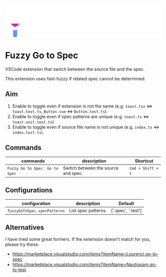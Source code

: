 ![logo](./assets/header.png)

# Fuzzy Go to Spec

VSCode extension that switch between the source file and the spec.

This extension uses fast-fuzzy if related spec cannot be determined.

## Aim

1. Enable to toggle even if extension is not the same (e.g. `toast.tsx` <=> `toast.test.ts`, `Button.vue` <=> `Button.test.ts`)
2. Enable to toggle even if spec patterns are unique (e.g. `toast.ts` <=> `toast.unit.test.ts`)
3. Enable to toggle even if source file name is not unique (e.g. `index.ts` <=> `index.test.ts`)

## Commands

| commands                       | description                         | Shortcut          |
| ------------------------------ | ----------------------------------- | ----------------- |
| `Fuzzy Go to Spec: Go to Spec` | Switch between the source and spec. | `Cmd + Shift + t` |

## Configurations

| configuration                | description         | Default            |
| ---------------------------- | ------------------- | ------------------ |
| `fuzzyGoToSpec.specPatterns` | List spec patterns. | ['.spec', '.test'] |

## Alternatives

I have tried some great formers.
If the extension doesn't match for you, please try these.

- https://marketplace.visualstudio.com/items?itemName=Lourenci.go-to-spec
- https://marketplace.visualstudio.com/items?itemName=Nautigsam.go-to-test
